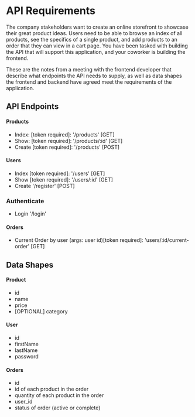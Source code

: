 # API Requirements
The company stakeholders want to create an online storefront to showcase their great product ideas. Users need to be able to browse an index of all products, see the specifics of a single product, and add products to an order that they can view in a cart page. You have been tasked with building the API that will support this application, and your coworker is building the frontend.

These are the notes from a meeting with the frontend developer that describe what endpoints the API needs to supply, as well as data shapes the frontend and backend have agreed meet the requirements of the application.

## API Endpoints
#### Products
- Index: [token required]: '/products' [GET]
- Show: [token required]: '/products/:id' [GET]
- Create [token required]: '/products' [POST]

#### Users
- Index [token required]: '/users' [GET]
- Show [token required]: '/users/:id' [GET]
- Create '/register' [POST]

### Authenticate
- Login '/login'

#### Orders
- Current Order by user (args: user id)[token required]: 'users/:id/current-order' [GET]

## Data Shapes
#### Product
-  id
- name
- price
- [OPTIONAL] category

#### User
- id
- firstName
- lastName
- password

#### Orders
- id
- id of each product in the order
- quantity of each product in the order
- user_id
- status of order (active or complete)
